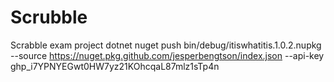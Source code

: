 # Scrubble
 Scrabble exam project
 dotnet nuget push bin/debug/itiswhatitis.1.0.2.nupkg --source https://nuget.pkg.github.com/jesperbengtson/index.json --api-key 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